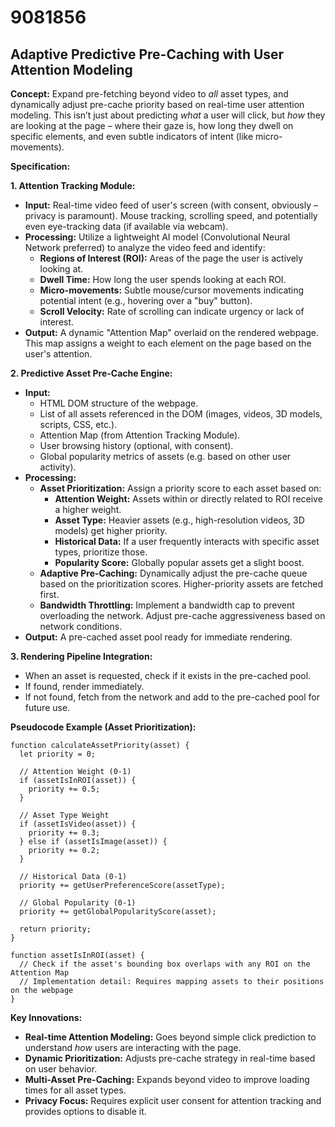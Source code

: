 # 9081856

## Adaptive Predictive Pre-Caching with User Attention Modeling

**Concept:** Expand pre-fetching beyond video to *all* asset types, and dynamically adjust pre-cache priority based on real-time user attention modeling. This isn’t just about predicting *what* a user will click, but *how* they are looking at the page – where their gaze is, how long they dwell on specific elements, and even subtle indicators of intent (like micro-movements).

**Specification:**

**1. Attention Tracking Module:**

*   **Input:** Real-time video feed of user's screen (with consent, obviously – privacy is paramount). Mouse tracking, scrolling speed, and potentially even eye-tracking data (if available via webcam).
*   **Processing:**  Utilize a lightweight AI model (Convolutional Neural Network preferred) to analyze the video feed and identify:
    *   **Regions of Interest (ROI):** Areas of the page the user is actively looking at.
    *   **Dwell Time:** How long the user spends looking at each ROI.
    *   **Micro-movements:** Subtle mouse/cursor movements indicating potential intent (e.g., hovering over a "buy" button).
    *   **Scroll Velocity:** Rate of scrolling can indicate urgency or lack of interest.
*   **Output:** A dynamic "Attention Map" overlaid on the rendered webpage.  This map assigns a weight to each element on the page based on the user's attention.

**2. Predictive Asset Pre-Cache Engine:**

*   **Input:**
    *   HTML DOM structure of the webpage.
    *   List of all assets referenced in the DOM (images, videos, 3D models, scripts, CSS, etc.).
    *   Attention Map (from Attention Tracking Module).
    *   User browsing history (optional, with consent).
    *   Global popularity metrics of assets (e.g. based on other user activity).
*   **Processing:**
    *   **Asset Prioritization:**  Assign a priority score to each asset based on:
        *   **Attention Weight:**  Assets within or directly related to ROI receive a higher weight.
        *   **Asset Type:**  Heavier assets (e.g., high-resolution videos, 3D models) get higher priority.
        *   **Historical Data:** If a user frequently interacts with specific asset types, prioritize those.
        *   **Popularity Score:**  Globally popular assets get a slight boost.
    *   **Adaptive Pre-Caching:**  Dynamically adjust the pre-cache queue based on the prioritization scores. Higher-priority assets are fetched first.
    *   **Bandwidth Throttling:**  Implement a bandwidth cap to prevent overloading the network. Adjust pre-cache aggressiveness based on network conditions.
*   **Output:** A pre-cached asset pool ready for immediate rendering.

**3. Rendering Pipeline Integration:**

*   When an asset is requested, check if it exists in the pre-cached pool.
*   If found, render immediately.
*   If not found, fetch from the network and add to the pre-cached pool for future use.

**Pseudocode Example (Asset Prioritization):**

```
function calculateAssetPriority(asset) {
  let priority = 0;

  // Attention Weight (0-1)
  if (assetIsInROI(asset)) {
    priority += 0.5;
  }

  // Asset Type Weight
  if (assetIsVideo(asset)) {
    priority += 0.3;
  } else if (assetIsImage(asset)) {
    priority += 0.2;
  }

  // Historical Data (0-1)
  priority += getUserPreferenceScore(assetType);

  // Global Popularity (0-1)
  priority += getGlobalPopularityScore(asset);

  return priority;
}

function assetIsInROI(asset) {
  // Check if the asset's bounding box overlaps with any ROI on the Attention Map
  // Implementation detail: Requires mapping assets to their positions on the webpage
}
```

**Key Innovations:**

*   **Real-time Attention Modeling:** Goes beyond simple click prediction to understand *how* users are interacting with the page.
*   **Dynamic Prioritization:**  Adjusts pre-cache strategy in real-time based on user behavior.
*   **Multi-Asset Pre-Caching:**  Expands beyond video to improve loading times for all asset types.
*   **Privacy Focus:**  Requires explicit user consent for attention tracking and provides options to disable it.